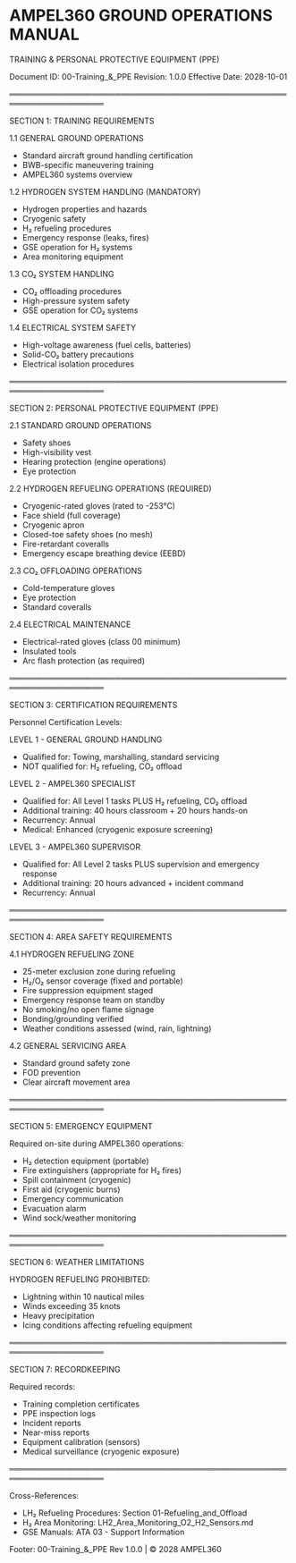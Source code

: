 AMPEL360 GROUND OPERATIONS MANUAL
==================================

TRAINING & PERSONAL PROTECTIVE EQUIPMENT (PPE)

Document ID: 00-Training_&_PPE
Revision: 1.0.0
Effective Date: 2028-10-01

═══════════════════════════════════════════════════════════════════

SECTION 1: TRAINING REQUIREMENTS

1.1 GENERAL GROUND OPERATIONS
- Standard aircraft ground handling certification
- BWB-specific maneuvering training
- AMPEL360 systems overview

1.2 HYDROGEN SYSTEM HANDLING (MANDATORY)
- Hydrogen properties and hazards
- Cryogenic safety
- H₂ refueling procedures
- Emergency response (leaks, fires)
- GSE operation for H₂ systems
- Area monitoring equipment

1.3 CO₂ SYSTEM HANDLING
- CO₂ offloading procedures
- High-pressure system safety
- GSE operation for CO₂ systems

1.4 ELECTRICAL SYSTEM SAFETY
- High-voltage awareness (fuel cells, batteries)
- Solid-CO₂ battery precautions
- Electrical isolation procedures

═══════════════════════════════════════════════════════════════════

SECTION 2: PERSONAL PROTECTIVE EQUIPMENT (PPE)

2.1 STANDARD GROUND OPERATIONS
- Safety shoes
- High-visibility vest
- Hearing protection (engine operations)
- Eye protection

2.2 HYDROGEN REFUELING OPERATIONS (REQUIRED)
- Cryogenic-rated gloves (rated to -253°C)
- Face shield (full coverage)
- Cryogenic apron
- Closed-toe safety shoes (no mesh)
- Fire-retardant coveralls
- Emergency escape breathing device (EEBD)

2.3 CO₂ OFFLOADING OPERATIONS
- Cold-temperature gloves
- Eye protection
- Standard coveralls

2.4 ELECTRICAL MAINTENANCE
- Electrical-rated gloves (class 00 minimum)
- Insulated tools
- Arc flash protection (as required)

═══════════════════════════════════════════════════════════════════

SECTION 3: CERTIFICATION REQUIREMENTS

Personnel Certification Levels:

LEVEL 1 - GENERAL GROUND HANDLING
- Qualified for: Towing, marshalling, standard servicing
- NOT qualified for: H₂ refueling, CO₂ offload

LEVEL 2 - AMPEL360 SPECIALIST
- Qualified for: All Level 1 tasks PLUS H₂ refueling, CO₂ offload
- Additional training: 40 hours classroom + 20 hours hands-on
- Recurrency: Annual
- Medical: Enhanced (cryogenic exposure screening)

LEVEL 3 - AMPEL360 SUPERVISOR
- Qualified for: All Level 2 tasks PLUS supervision and emergency response
- Additional training: 20 hours advanced + incident command
- Recurrency: Annual

═══════════════════════════════════════════════════════════════════

SECTION 4: AREA SAFETY REQUIREMENTS

4.1 HYDROGEN REFUELING ZONE
- 25-meter exclusion zone during refueling
- H₂/O₂ sensor coverage (fixed and portable)
- Fire suppression equipment staged
- Emergency response team on standby
- No smoking/no open flame signage
- Bonding/grounding verified
- Weather conditions assessed (wind, rain, lightning)

4.2 GENERAL SERVICING AREA
- Standard ground safety zone
- FOD prevention
- Clear aircraft movement area

═══════════════════════════════════════════════════════════════════

SECTION 5: EMERGENCY EQUIPMENT

Required on-site during AMPEL360 operations:
- H₂ detection equipment (portable)
- Fire extinguishers (appropriate for H₂ fires)
- Spill containment (cryogenic)
- First aid (cryogenic burns)
- Emergency communication
- Evacuation alarm
- Wind sock/weather monitoring

═══════════════════════════════════════════════════════════════════

SECTION 6: WEATHER LIMITATIONS

HYDROGEN REFUELING PROHIBITED:
- Lightning within 10 nautical miles
- Winds exceeding 35 knots
- Heavy precipitation
- Icing conditions affecting refueling equipment

═══════════════════════════════════════════════════════════════════

SECTION 7: RECORDKEEPING

Required records:
- Training completion certificates
- PPE inspection logs
- Incident reports
- Near-miss reports
- Equipment calibration (sensors)
- Medical surveillance (cryogenic exposure)

═══════════════════════════════════════════════════════════════════

Cross-References:
- LH₂ Refueling Procedures: Section 01-Refueling_and_Offload
- H₂ Area Monitoring: LH2_Area_Monitoring_O2_H2_Sensors.md
- GSE Manuals: ATA 03 - Support Information

Footer: 00-Training_&_PPE Rev 1.0.0 | © 2028 AMPEL360
